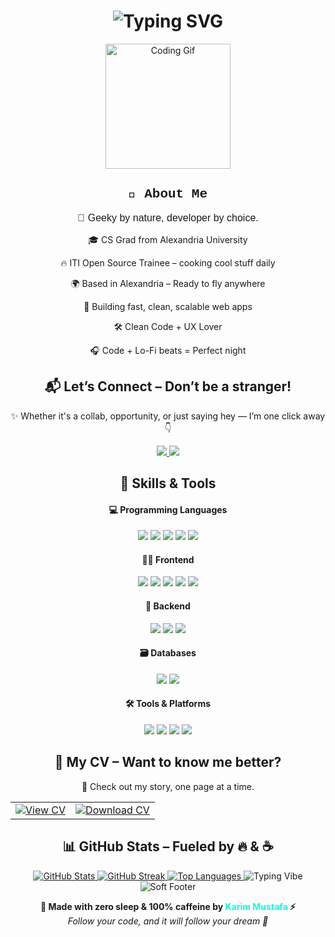 
<!-- 🖥️ HEADER -->
<h1 align="center">
  <img src="https://readme-typing-svg.herokuapp.com?font=Fira+Code&size=30&pause=1000&center=true&vCenter=true&width=1000&lines=Hi%2C+I'm+Karim+Mustafa+%F0%9F%92%BB+%7C+I+write+code+that+ships+%F0%9F%92%A5;Full+Stack+Developer+%F0%9F%94%A5;Open+Source+Contributor+%F0%9F%A7%91%E2%80%8D%F0%9F%92%BB;Tech+Lover+%E2%9C%A8" alt="Typing SVG" />
</h1>

<div align="center">
  <img src="https://media.giphy.com/media/QssGEmpkyEOhBCb7e1/giphy.gif" width="200" alt="Coding Gif" />
</div>

<!-- 👾 ABOUT ME -->
<div align="center">
<h2 style="font-family: 'Courier New', Courier, monospace;">👾 About Me</h2>

<p style="font-family: 'Comic Sans MS', cursive, sans-serif; font-size: 16px;">
🧠 Geeky by nature, developer by choice.
</p>
<p>🎓 CS Grad from Alexandria University</p>
<p>🔥 ITI Open Source Trainee – cooking cool stuff daily</p>
<p>🌍 Based in Alexandria – Ready to fly anywhere</p>
<p>🎯 Building fast, clean, scalable web apps</p>
<p>🛠️ Clean Code + UX Lover</p>
<p>🎧 Code + Lo-Fi beats = Perfect night</p>
</div>

<!-- 📬 CONTACT -->
<div align="center">

## 📬 Let’s Connect – Don’t be a stranger!

✨ Whether it's a collab, opportunity, or just saying hey — I’m one click away 👇

<a href="mailto:karimmustafa495@gmail.com" target="_blank">
  <img src="https://img.shields.io/badge/Gmail-karimmustafa495@gmail.com-D14836?style=for-the-badge&logo=gmail&logoColor=white" />
</a>

<a href="https://www.linkedin.com/in/karim-mustafa-949207318/" target="_blank">
  <img src="https://img.shields.io/badge/LinkedIn-Karim%20Mustafa-0077B5?style=for-the-badge&logo=linkedin&logoColor=white" />
</a>

</div>

<!-- 🧠 SKILLS -->
<div align="center">

## 🧠 Skills & Tools

<h4>💻 Programming Languages</h4>
<img src="https://img.shields.io/badge/JavaScript-F7DF1E?style=for-the-badge&logo=javascript&logoColor=black" />
<img src="https://img.shields.io/badge/TypeScript-3178C6?style=for-the-badge&logo=typescript&logoColor=white" />
<img src="https://img.shields.io/badge/Java-007396?style=for-the-badge&logo=java&logoColor=white" />
<img src="https://img.shields.io/badge/C++-00599C?style=for-the-badge&logo=c%2B%2B&logoColor=white" />
<img src="https://img.shields.io/badge/SQL-4479A1?style=for-the-badge&logo=postgresql&logoColor=white" />

<h4>👨‍🎨 Frontend</h4>
<img src="https://img.shields.io/badge/React-61DAFB?style=for-the-badge&logo=react&logoColor=black" />
<img src="https://img.shields.io/badge/Next.js-000000?style=for-the-badge&logo=nextdotjs&logoColor=white" />
<img src="https://img.shields.io/badge/Angular-DD0031?style=for-the-badge&logo=angular&logoColor=white" />
<img src="https://img.shields.io/badge/Tailwind-38B2AC?style=for-the-badge&logo=tailwindcss&logoColor=white" />
<img src="https://img.shields.io/badge/Bootstrap-7952B3?style=for-the-badge&logo=bootstrap&logoColor=white" />

<h4>🧩 Backend</h4>
<img src="https://img.shields.io/badge/Node.js-339933?style=for-the-badge&logo=nodedotjs&logoColor=white" />
<img src="https://img.shields.io/badge/Express.js-000000?style=for-the-badge&logo=express&logoColor=white" />
<img src="https://img.shields.io/badge/NestJS-E0234E?style=for-the-badge&logo=nestjs&logoColor=white" />

<h4>🗃️ Databases</h4>
<img src="https://img.shields.io/badge/MongoDB-47A248?style=for-the-badge&logo=mongodb&logoColor=white" />
<img src="https://img.shields.io/badge/MySQL-4479A1?style=for-the-badge&logo=mysql&logoColor=white" />

<h4>🛠️ Tools & Platforms</h4>
<img src="https://img.shields.io/badge/Git-F05032?style=for-the-badge&logo=git&logoColor=white" />
<img src="https://img.shields.io/badge/Linux-FCC624?style=for-the-badge&logo=linux&logoColor=black" />
<img src="https://img.shields.io/badge/WordPress-21759B?style=for-the-badge&logo=wordpress&logoColor=white" />
<img src="https://img.shields.io/badge/Joomla-5091CD?style=for-the-badge&logo=joomla&logoColor=white" />
</div>

<!-- 📄 CV -->
<div align="center">

## 📄 My CV – Want to know me better?

🎯 Check out my story, one page at a time.

<table><tr>
<td>
<a href="https://drive.google.com/file/d/12fQFaAX79aeHkXm6PEJer9kny7YbCe8l/view?usp=sharing" target="_blank">
  <img src="https://img.shields.io/badge/View%20CV-Online-blue?style=for-the-badge&logo=google-drive&logoColor=white" alt="View CV" />
</a>
</td>
<td>
<a href="https://github.com/karimmustafa11/karimmustafa11/raw/main/KarimMustafa_CV.pdf" download>
  <img src="https://img.shields.io/badge/⬇️%20Download-CV-red?style=for-the-badge&logo=adobeacrobatreader&logoColor=white" alt="Download CV" />
</a>
</td>
</tr></table>
</div>

<!-- 📊 GITHUB STATS -->
<div align="center">

## 📊 GitHub Stats – Fueled by 🔥 & ☕️

<a href="https://github.com/karimmustafa11">
  <img src="https://github-readme-stats.vercel.app/api?username=karimmustafa11&show_icons=true&theme=tokyonight&count_private=true&hide=issues&border_radius=12&custom_title=Karim%20Mustafa's%20GitHub%20Stats" alt="GitHub Stats" />
</a>

<a href="https://github.com/karimmustafa11">
  <img src="https://github-readme-streak-stats.herokuapp.com?user=karimmustafa11&theme=tokyonight&border_radius=12&date_format=M%20j%5B%2C%20Y%5D" alt="GitHub Streak" />
</a>

<a href="https://github.com/karimmustafa11">
  <img src="https://github-readme-stats.vercel.app/api/top-langs/?username=karimmustafa11&layout=compact&theme=tokyonight&langs_count=8&border_radius=12&hide=html" alt="Top Languages" />
</a>

<img src="https://readme-typing-svg.herokuapp.com?font=Fira+Code&size=22&pause=1000&color=58A6FF&center=true&vCenter=true&width=700&lines=Consistency+is+key+%F0%9F%94%91;Code.+Commit.+Repeat.+%F0%9F%9A%80" alt="Typing Vibe" />
</div>

<!-- 🚀 END FOOTER -->
<div align="center">
<img src="https://capsule-render.vercel.app/api?type=soft&color=00ffe0,9333ea,3b82f6&height=120&section=footer&text=See+You+Around!&fontColor=ffffff&fontSize=28&animation=twinkling" alt="Soft Footer" />
<p>
  <strong>👑 Made with zero sleep & 100% caffeine by <span style="color:#00ffe0">Karim Mustafa</span> ⚡</strong><br/>
  <em>Follow your code, and it will follow your dream 🌌</em>
</p>
</div>
